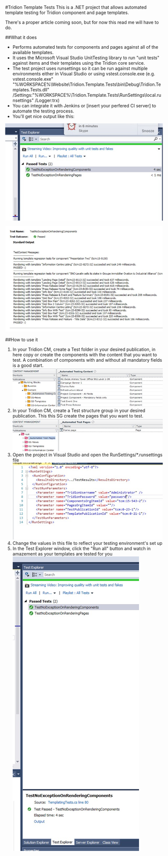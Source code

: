 #Tridion Template Tests
This is a .NET project that allows automated template testing for Tridion component and page templates.

There's a proper article coming soon, but for now this read me will have to do.

##What it does
+ Performs automated tests for components and pages against all of the available templates.
+ It uses the Microsoft Visual Studio UnitTesting library to run "unit tests" against items and their templates using the Tridion core service.
+ The test project uses runsettings so it can be run against multiple environments either in Visual Studio or using vstest.console.exe (e.g. vstest.console.exe" "%WORKSPACE%\Website\Tridion.Template.Tests\bin\Debug\Tridion.Templates.Tests.dll" /Settings:"%WORKSPACE%\Tridion.Template.Tests\RunSettings\local.runsettings" /Logger:trx)
+ You can integrate it with Jenkins or [insert your perfered CI server] to automate the testing process.
+ You'll get nice output like this:

![](images/test-results.jpg)

![](images/console-output.jpg)

##How to use it
1. In your Tridion CM, create a Test folder in your desired publication, in here copy or create the components with the content that you want to test. A combination of components with and without all mandatory fields is a good start.
![](images/component-test-folder.jpg)
1. In your Tridion CM, create a Test structure group in your desired publication. This this SG create the pages that you want to test.
![](images/page-test-folder.jpg)
1. Open the project in Visual Studio and open the RunSettings/*.runsettings file
![](images/runsettings.jpg)
1. Change the values in this file to reflect your testing environment's set up
1. In the Test Explorer window, click the "Run all" button and watch in amazement as your templates are tested for you
![](images/run-all.jpg)
